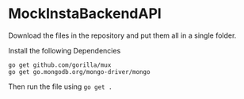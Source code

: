# MockInstaBackendAPI

Download the files in the repository and put them all in a single folder.

Install the following Dependencies
```
go get github.com/gorilla/mux
go get go.mongodb.org/mongo-driver/mongo
```
Then run the file using
```go get . ```
